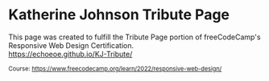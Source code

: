 # Katherine Johnson Tribute Page
  
This page was created to fulfill the Tribute Page portion of freeCodeCamp's Responsive Web Design Certification.  
https://echoeoe.github.io/KJ-Tribute/  
  
<sub>Course: https://www.freecodecamp.org/learn/2022/responsive-web-design/
</sub>
